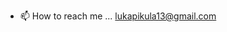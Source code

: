 - 📫 How to reach me ...
lukapikula13@gmail.com

<!---
Kumici13/Kumici13 is a ✨ special ✨ repository because its `README.md` (this file) appears on your GitHub profile.
You can click the Preview link to take a look at your changes.
--->
